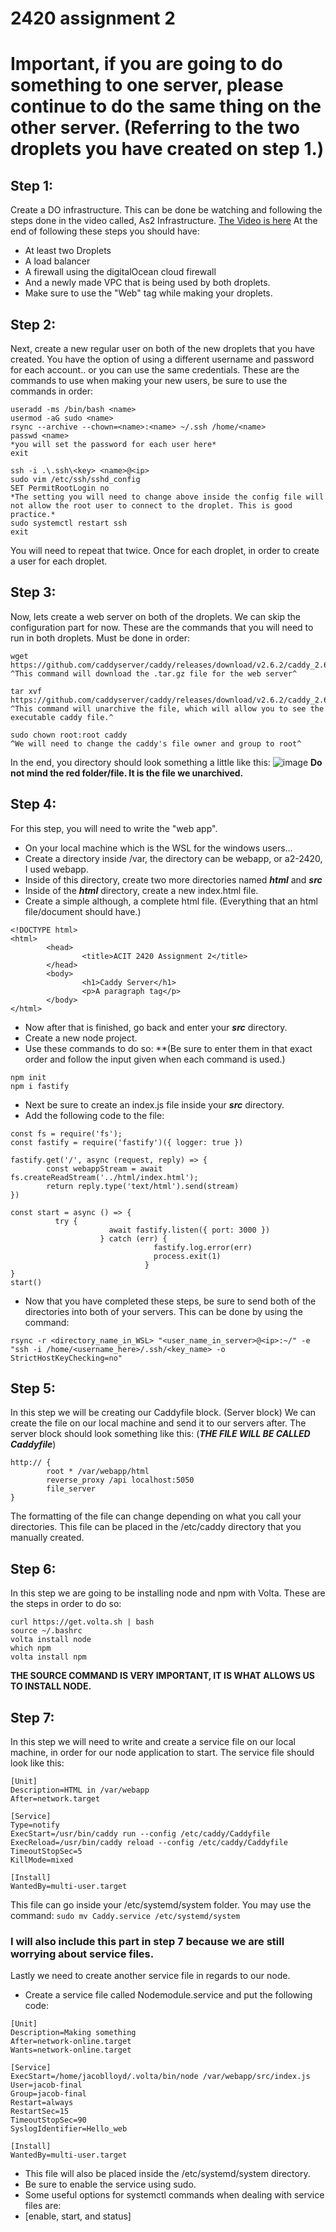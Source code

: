 # 2420 assignment 2
# Important, if you are going to do something to one server, please continue to do the same thing on the other server. (Referring to the two droplets you have created on step 1.)

## Step 1:
Create a DO infrastructure. This can be done be watching and following the steps done in the video called, As2 Infrastructure. 
[The Video is here](https://vimeo.com/775412708/4a219b37e7)
At the end of following these steps you should have:
- At least two Droplets
- A load balancer
- A firewall using the digitalOcean cloud firewall
- And a newly made VPC that is being used by both droplets.
- Make sure to use the "Web" tag while making your droplets.

## Step 2:
Next, create a new regular user on both of the new droplets that you have created. You have the option of using a different username and password for each account.. or you can use the same credentials.
These are the commands to use when making your new users, be sure to use the commands in order:
```
useradd -ms /bin/bash <name>
usermod -aG sudo <name>
rsync --archive --chown=<name>:<name> ~/.ssh /home/<name>
passwd <name>
*you will set the password for each user here*
exit

ssh -i .\.ssh\<key> <name>@<ip>
sudo vim /etc/ssh/sshd_config
SET PermitRootLogin no
*The setting you will need to change above inside the config file will not allow the root user to connect to the droplet. This is good practice.*
sudo systemctl restart ssh
exit
```
You will need to repeat that twice. Once for each droplet, in order to create a user for each droplet.

## Step 3:
Now, lets create a web server on both of the droplets. We can skip the configuration part for now.
These are the commands that you will need to run in both droplets. Must be done in order:
```
wget https://github.com/caddyserver/caddy/releases/download/v2.6.2/caddy_2.6.2_linux_amd64.tar.gz
^This command will download the .tar.gz file for the web server^

tar xvf https://github.com/caddyserver/caddy/releases/download/v2.6.2/caddy_2.6.2_linux_amd64.tar.gz
^This command will unarchive the file, which will allow you to see the executable caddy file.^

sudo chown root:root caddy
^We will need to change the caddy's file owner and group to root^
```
In the end, you directory should look something a little like this:
![image](https://user-images.githubusercontent.com/100608327/205430678-19347429-d50b-426d-b5cb-f9376341b8bd.png)
**Do not mind the red folder/file. It is the file we unarchived.**

## Step 4:
For this step, you will need to write the "web app". 
- On your local machine which is the WSL for the windows users...
- Create a directory inside /var, the directory can be webapp, or a2-2420, I used webapp.
- Inside of this directory, create two more directories named ***html*** and ***src***
- Inside of the ***html*** directory, create a new index.html file.
- Create a simple although, a complete html file. (Everything that an html file/document should have.)
```
<!DOCTYPE html>
<html>
        <head>
                <title>ACIT 2420 Assignment 2</title>
        </head>
        <body>
                <h1>Caddy Server</h1>
                <p>A paragraph tag</p>
        </body>
</html>
```

- Now after that is finished, go back and enter your ***src*** directory.
- Create a new node project.
- Use these commands to do so: **(Be sure to enter them in that exact order and follow the input given when each command is used.)
```
npm init
npm i fastify
```

- Next be sure to create an index.js file inside your ***src*** directory.
- Add the following code to the file:
```
const fs = require('fs');
const fastify = require('fastify')({ logger: true })

fastify.get('/', async (request, reply) => {
        const webappStream = await fs.createReadStream('../html/index.html');
        return reply.type('text/html').send(stream)
})

const start = async () => {
          try {
                      await fastify.listen({ port: 3000 })
                    } catch (err) {
                                fastify.log.error(err)
                                process.exit(1)
                              }
}
start()
```

- Now that you have completed these steps, be sure to send both of the directories into both of your servers. This can be done by using the command:
```
rsync -r <directory_name_in_WSL> "<user_name_in_server>@<ip>:~/" -e "ssh -i /home/<username_here>/.ssh/<key_name> -o StrictHostKeyChecking=no"
```

## Step 5:
In this step we will be creating our Caddyfile block. (Server block)
We can create the file on our local machine and send it to our servers after.
The server block should look something like this: (***THE FILE WILL BE CALLED Caddyfile***)
```
http:// {
        root * /var/webapp/html
        reverse_proxy /api localhost:5050
        file_server
}
```
The formatting of the file can change depending on what you call your directories.
This file can be placed in the /etc/caddy directory that you manually created.

## Step 6:
In this step we are going to be installing node and npm with Volta.
These are the steps in order to do so:
```
curl https://get.volta.sh | bash
source ~/.bashrc
volta install node
which npm
volta install npm
```
**THE SOURCE COMMAND IS VERY IMPORTANT, IT IS WHAT ALLOWS US TO INSTALL NODE.**

## Step 7:
In this step we will need to write and create a service file on our local machine, in order for our node application to start.
The service file should look like this:
```
[Unit]
Description=HTML in /var/webapp
After=network.target

[Service]
Type=notify
ExecStart=/usr/bin/caddy run --config /etc/caddy/Caddyfile
ExecReload=/usr/bin/caddy reload --config /etc/caddy/Caddyfile
TimeoutStopSec=5
KillMode=mixed

[Install]
WantedBy=multi-user.target
```
This file can go inside your /etc/systemd/system folder. You may use the command:
```sudo mv Caddy.service /etc/systemd/system```

### I will also include this part in step 7 because we are still worrying about service files.
Lastly we need to create another service file in regards to our node.
- Create a service file called Nodemodule.service and put the following code:
```
[Unit]
Description=Making something
After=network-online.target
Wants=network-online.target

[Service]
ExecStart=/home/jacoblloyd/.volta/bin/node /var/webapp/src/index.js
User=jacob-final
Group=jacob-final
Restart=always
RestartSec=15
TimeoutStopSec=90
SyslogIdentifier=Hello_web

[Install]
WantedBy=multi-user.target
```
- This file will also be placed inside the /etc/systemd/system directory.
- Be sure to enable the service using sudo. 
- Some useful options for systemctl commands when dealing with service files are:
- [enable, start, and status]
